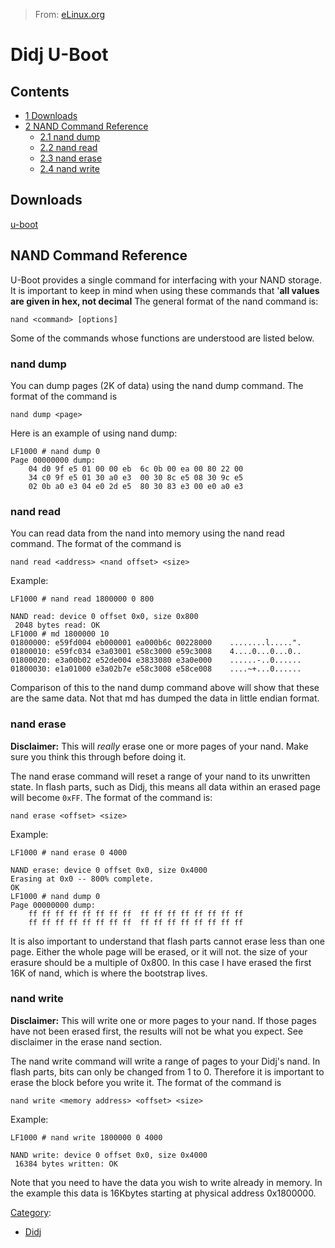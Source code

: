 > From: [eLinux.org](http://eLinux.org/Didj_U-Boot "http://eLinux.org/Didj_U-Boot")


# Didj U-Boot





## Contents

-   [1 Downloads](#downloads)
-   [2 NAND Command Reference](#nand-command-reference)
    -   [2.1 nand dump](#nand-dump)
    -   [2.2 nand read](#nand-read)
    -   [2.3 nand erase](#nand-erase)
    -   [2.4 nand write](#nand-write)

## Downloads

[u-boot](http://files.poxlib.org/LeapFrog/elinux_downloads/u-boot.bin)

## NAND Command Reference

U-Boot provides a single command for interfacing with your NAND storage.
It is important to keep in mind when using these commands that '**all
values are given in hex, not decimal** The general format of the nand
command is:

    nand <command> [options]

Some of the commands whose functions are understood are listed below.

### nand dump

You can dump pages (2K of data) using the nand dump command. The format
of the command is

`nand dump <page>`

Here is an example of using nand dump:

    LF1000 # nand dump 0
    Page 00000000 dump:
        04 d0 9f e5 01 00 00 eb  6c 0b 00 ea 00 80 22 00
        34 c0 9f e5 01 30 a0 e3  00 30 8c e5 08 30 9c e5
        02 0b a0 e3 04 e0 2d e5  80 30 83 e3 00 e0 a0 e3

### nand read

You can read data from the nand into memory using the nand read command.
The format of the command is

    nand read <address> <nand offset> <size>

Example:

    LF1000 # nand read 1800000 0 800

    NAND read: device 0 offset 0x0, size 0x800
     2048 bytes read: OK
    LF1000 # md 1800000 10
    01800000: e59fd004 eb000001 ea000b6c 00228000    ........l.....".
    01800010: e59fc034 e3a03001 e58c3000 e59c3008    4....0...0...0..
    01800020: e3a00b02 e52de004 e3833080 e3a0e000    ......-..0......
    01800030: e1a01000 e3a02b7e e58c3008 e58ce008    ....~+...0......

Comparison of this to the nand dump command above will show that these
are the same data. Not that md has dumped the data in little endian
format.

### nand erase

**Disclaimer:** This will *really* erase one or more pages of your nand.
Make sure you think this through before doing it.

The nand erase command will reset a range of your nand to its unwritten
state. In flash parts, such as Didj, this means all data within an
erased page will become `0xFF`. The format of the command is:

    nand erase <offset> <size>

Example:

    LF1000 # nand erase 0 4000

    NAND erase: device 0 offset 0x0, size 0x4000
    Erasing at 0x0 -- 800% complete.
    OK
    LF1000 # nand dump 0
    Page 00000000 dump:
        ff ff ff ff ff ff ff ff  ff ff ff ff ff ff ff ff
        ff ff ff ff ff ff ff ff  ff ff ff ff ff ff ff ff

It is also important to understand that flash parts cannot erase less
than one page. Either the whole page will be erased, or it will not. the
size of your erasure should be a multiple of 0x800. In this case I have
erased the first 16K of nand, which is where the bootstrap lives.

### nand write

**Disclaimer:** This will write one or more pages to your nand. If those
pages have not been erased first, the results will not be what you
expect. See disclaimer in the erase nand section.

The nand write command will write a range of pages to your Didj's nand.
In flash parts, bits can only be changed from 1 to 0. Therefore it is
important to erase the block before you write it. The format of the
command is

    nand write <memory address> <offset> <size>

Example:

    LF1000 # nand write 1800000 0 4000

    NAND write: device 0 offset 0x0, size 0x4000
     16384 bytes written: OK

Note that you need to have the data you wish to write already in memory.
In the example this data is 16Kbytes starting at physical address
0x1800000.


[Category](http://eLinux.org/Special:Categories "Special:Categories"):

-   [Didj](http://eLinux.org/Category:Didj "Category:Didj")

